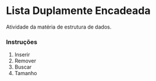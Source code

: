 # Lista Duplamente Encadeada

Atividade da matéria de estrutura de dados.

### Instruções

01. Inserir
02. Remover
03. Buscar
04. Tamanho
